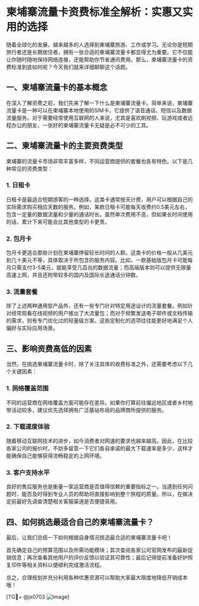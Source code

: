 # 柬埔寨流量卡资费标准全解析：实惠又实用的选择

随着全球化的发展，越来越多的人选择到柬埔寨旅游、工作或学习。无论你是短期旅行者还是长期居住者，拥有一张合适的柬埔寨流量卡都显得尤为重要。它不仅能让你随时随地保持网络连接，还能帮助你节省通讯费用。那么，柬埔寨流量卡的资费标准到底如何呢？今天我们就来详细聊聊这个话题。

## 一、柬埔寨流量卡的基本概念

在深入了解资费之前，我们先来了解一下什么是柬埔寨流量卡。简单来说，柬埔寨流量卡是一种可以在柬埔寨本地使用的SIM卡，它提供了语音通话、短信以及数据流量服务。对于需要经常使用互联网的人来说，尤其是喜欢刷视频、玩游戏或者远程办公的朋友，一张好的柬埔寨流量卡无疑是必不可少的工具。

## 二、柬埔寨流量卡的主要资费类型

柬埔寨的流量卡市场非常丰富多样，不同运营商提供的套餐也各有特色。以下是几种常见的资费类型：

### 1. 日租卡

日租卡是最适合短期游客的一种选择。这类卡通常按天计费，用户可以根据自己的实际需求购买相应天数的服务。例如，某款日租卡可能每天收费约0.5美元左右，包含一定量的数据流量和少量的通话时长。虽然单次费用不高，但如果长时间使用的话，累计下来可能会比其他类型的卡更贵。

### 2. 包月卡

包月卡更适合那些计划在柬埔寨停留较长时间的人群。这类卡的价格一般从几美元到几十美元不等，具体取决于所包含的服务内容。比如，一款基础版包月卡可能每月只需支付3-5美元，就能享受几百兆的数据流量；而高端版本则可以提供无限量高速上网，并且还附带较多的国内及国际长途通话分钟数。

### 3. 流量套餐

除了上述两种通用型产品外，还有一些专门针对特定用途设计的流量套餐。例如针对经常观看在线视频的用户推出了大流量包；而对于频繁发送电子邮件或文档传输的需求，则有专门优化过的轻量级方案。这些定制化的选项往往能更好地满足个人偏好与实际应用场景。

## 三、影响资费高低的因素

当然，在挑选柬埔寨流量卡时，除了关注具体的收费标准之外，还需要考虑以下几个关键因素：

### 1. 网络覆盖范围

不同的运营商在网络覆盖方面可能存在差异。如果你打算前往偏远地区或者乡村地带活动较多，建议优先选择拥有广泛基站布局的品牌商所提供的服务。

### 2. 下载速度体验

随着移动互联网技术的进步，如今消费者对网速的要求也越来越高。因此，在比较各家公司的报价时，不妨多留意一下它们各自承诺的最大下载速率是多少，这样才能确保自己能够获得流畅稳定的上网环境。

### 3. 客户支持水平

良好的售后服务也是衡量一家运营商是否值得信赖的重要指标之一。当遇到任何问题时，能否及时得到专业人员的帮助将直接影响到整个旅程的质量。所以，在做决定前最好先调查清楚相关客服渠道是否便捷易用。

## 四、如何挑选最适合自己的柬埔寨流量卡？

最后，让我们总结一下如何根据自身情况挑选最合适的柬埔寨流量卡吧！

首先确定自己的预算范围以及所需功能模块；其次查阅各家公司官网发布的最新促销信息；再次查看其他用户的评价反馈以验证其可靠性；最后记得提前准备好护照复印件等相关资料以便顺利完成激活流程。

总之，合理规划并充分利用各种优惠资源可以帮助大家最大限度地降低开销成本哦！

[TG💪+ @jx0703 ![Image](https://github.com/user-attachments/assets/dbca1d08-cadb-493c-b0ec-ad6f7a83f270)]